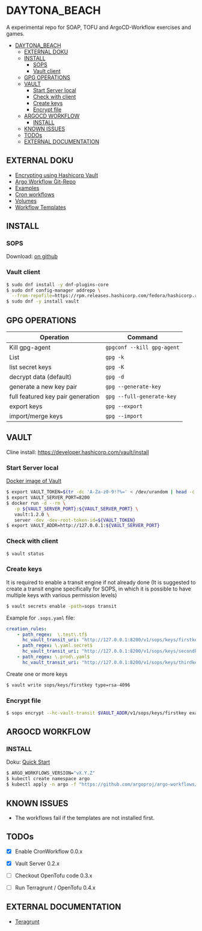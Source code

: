 DAYTONA_BEACH
=============

A experimental repo for SOAP, TOFU and ArgoCD-Workflow exercises and games.

- [DAYTONA\_BEACH](#daytona_beach)
	- [EXTERNAL DOKU](#external-doku)
	- [INSTALL](#install)
		- [SOPS](#sops)
		- [Vault client](#vault-client)
	- [GPG OPERATIONS](#gpg-operations)
	- [VAULT](#vault)
		- [Start Server local](#start-server-local)
		- [Check with client](#check-with-client)
		- [Create keys](#create-keys)
		- [Encrypt file](#encrypt-file)
	- [ARGOCD WORKFLOW](#argocd-workflow)
		- [INSTALL](#install-1)
	- [KNOWN ISSUES](#known-issues)
	- [TODOs](#todos)
	- [EXTERNAL DOCUMENTATION](#external-documentation)



EXTERNAL DOKU
-------------

* [Encrypting using Hashicorp Vault](https://github.com/getsops/sops?tab=readme-ov-file#encrypting-using-hashicorp-vault)
* [Argo Workflow Git-Repo](https://github.com/argoproj/argo-workflows?tab=readme-ov-file)
* [Examples](https://github.com/argoproj/argo-workflows/tree/main/examples)
* [Cron workflows](https://argo-workflows.readthedocs.io/en/latest/cron-workflows/)
* [Volumes](https://argo-workflows.readthedocs.io/en/latest/walk-through/volumes/)
* [Workflow Templates](https://argo-workflows.readthedocs.io/en/latest/workflow-templates/)

INSTALL
-------

### SOPS

Download: [on github](https://github.com/getsops/sops/releases)

### Vault client

```bash
$ sudo dnf install -y dnf-plugins-core
$ sudo dnf config-manager addrepo \
  --from-repofile=https://rpm.releases.hashicorp.com/fedora/hashicorp.repo
$ sudo dnf -y install vault
```



GPG OPERATIONS
--------------


| Operation                         | Command                    |
|-----------------------------------|----------------------------|
| Kill gpg-agent                    | `gpgconf --kill gpg-agent` |
| List                              | `gpg -k`                   |
| list secret keys                  | `gpg -K`                   |
| decrypt data (default)            | `gpg -d`                   |
| generate a new key pair           | `gpg --generate-key`       |
| full featured key pair generation | `gpg --full-generate-key`  |
| export keys                       | `gpg --export`             |
| import/merge keys                 | `gpg --import`             |

VAULT
-----

Cline install: https://developer.hashicorp.com/vault/install

### Start Server local

[Docker image of Vault](https://hub.docker.com/_/vault)

```bash
$ export VAULT_TOKEN=$(tr -dc 'A-Za-z0-9!?%=' < /dev/urandom | head -c 16)
$ export VAULT_SERVER_PORT=8200
$ docker run -d --rm \
   -p ${VAULT_SERVER_PORT}:${VAULT_SERVER_PORT} \
   vault:1.2.0 \
   server -dev -dev-root-token-id=${VAULT_TOKEN}
$ export VAULT_ADDR=http://127.0.0.1:${VAULT_SERVER_PORT}
```

### Check with client

```bash
$ vault status
```

### Create keys

It is required to enable a transit engine if not already done (It is suggested
to create a transit engine specifically for SOPS, in which it is possible to
have multiple keys with various permission levels)

```bash
$ vault secrets enable -path=sops transit
```

Example for `.sops.yaml` file:

```yaml
creation_rules:
    - path_regex:  \.test\.tf$
      hc_vault_transit_uri: "http://127.0.0.1:8200/v1/sops/keys/firstkey"
    - path_regex: \.yaml.secret$
      hc_vault_transit_uri: "http://127.0.0.1:8200/v1/sops/keys/secondkey"
    - path_regex: \.prod\.yaml$
      hc_vault_transit_uri: "http://127.0.0.1:8200/v1/sops/keys/thirdkey"
```

Create one or more keys

```bash
$ vault write sops/keys/firstkey type=rsa-4096
```

### Encrypt file

```bash
$ sops encrypt --hc-vault-transit $VAULT_ADDR/v1/sops/keys/firstkey examples/hello.test.tf > ./crypted/hello.test.tf
```

ARGOCD WORKFLOW
---------------

### INSTALL

Doku: [Quick Start](https://argo-workflows.readthedocs.io/en/latest/quick-start/)


```bash
$ ARGO_WORKFLOWS_VERSION="vX.Y.Z"
$ kubectl create namespace argo
$ kubectl apply -n argo -f "https://github.com/argoproj/argo-workflows/releases/download/${ARGO_WORKFLOWS_VERSION}/quick-start-minimal.yaml"
```

KNOWN ISSUES
------------

- The workflows fail if the templates are not installed first.


TODOs
-----

- [X] Enable CronWorkflow 0.0.x
- [X] Vault Server 0.2.x
- [ ] Checkout OpenTofu code 0.3.x
- [ ] Run Terragrunt / OpenTofu 0.4.x


EXTERNAL DOCUMENTATION
----------------------

- [Teragrunt](https://terragrunt.gruntwork.io/)